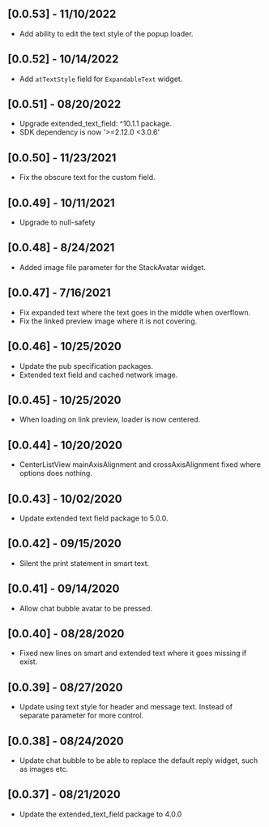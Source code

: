## [0.0.53] - 11/10/2022

- Add ability to edit the text style
  of the popup loader.

## [0.0.52] - 10/14/2022

- Add `atTextStyle` field for `ExpandableText` widget.

## [0.0.51] - 08/20/2022

- Upgrade extended_text_field: ^10.1.1 package.
- SDK dependency is now '>=2.12.0 <3.0.6'

## [0.0.50] - 11/23/2021

- Fix the obscure text for the custom field.

## [0.0.49] - 10/11/2021

- Upgrade to null-safety

## [0.0.48] - 8/24/2021

- Added image file parameter
  for the StackAvatar widget.

## [0.0.47] - 7/16/2021

- Fix expanded text where the
  text goes in the middle when
  overflown.
- Fix the linked preview image where
  it is not covering.

## [0.0.46] - 10/25/2020

- Update the pub specification packages.
- Extended text field and cached network image.

## [0.0.45] - 10/25/2020

- When loading on link preview, loader is now centered.

## [0.0.44] - 10/20/2020

- CenterListView mainAxisAlignment and crossAxisAlignment
  fixed where options does nothing.

## [0.0.43] - 10/02/2020

- Update extended text field package to 5.0.0.

## [0.0.42] - 09/15/2020

- Silent the print statement in smart text.

## [0.0.41] - 09/14/2020

- Allow chat bubble avatar to be pressed.

## [0.0.40] - 08/28/2020

- Fixed new lines on smart and extended text where
  it goes missing if exist.

## [0.0.39] - 08/27/2020

- Update using text style for header and message text.
  Instead of separate parameter for more control.

## [0.0.38] - 08/24/2020

- Update chat bubble to be able to replace the default
  reply widget, such as images etc.

## [0.0.37] - 08/21/2020

- Update the extended_text_field package to 4.0.0
